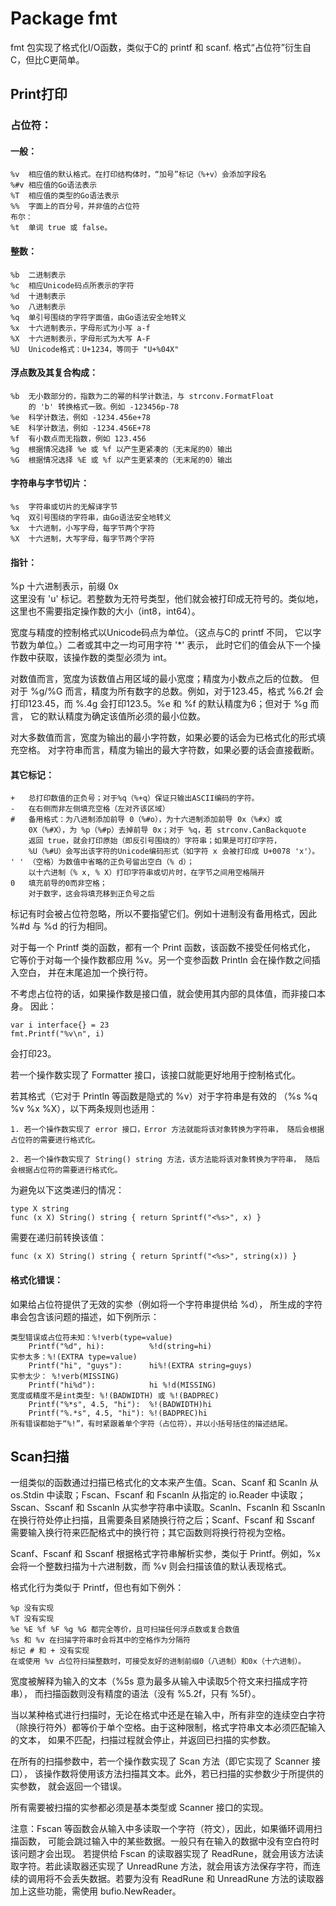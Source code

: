# Package fmt
fmt 包实现了格式化I/O函数，类似于C的 printf 和 scanf. 格式“占位符”衍生自C，但比C更简单。

## Print打印

### 占位符：

#### 一般：
```
%v	相应值的默认格式。在打印结构体时，“加号”标记（%+v）会添加字段名  
%#v	相应值的Go语法表示  
%T	相应值的类型的Go语法表示  
%%	字面上的百分号，并非值的占位符  
布尔：  
%t	单词 true 或 false。  
```
#### 整数：
```
%b	二进制表示  
%c	相应Unicode码点所表示的字符  
%d	十进制表示  
%o	八进制表示  
%q	单引号围绕的字符字面值，由Go语法安全地转义  
%x	十六进制表示，字母形式为小写 a-f  
%X	十六进制表示，字母形式为大写 A-F  
%U	Unicode格式：U+1234，等同于 "U+%04X"  
```
#### 浮点数及其复合构成：
```
%b	无小数部分的，指数为二的幂的科学计数法，与 strconv.FormatFloat  
	的 'b' 转换格式一致。例如 -123456p-78  
%e	科学计数法，例如 -1234.456e+78  
%E	科学计数法，例如 -1234.456E+78  
%f	有小数点而无指数，例如 123.456  
%g	根据情况选择 %e 或 %f 以产生更紧凑的（无末尾的0）输出  
%G	根据情况选择 %E 或 %f 以产生更紧凑的（无末尾的0）输出  
```
#### 字符串与字节切片：
```
%s	字符串或切片的无解译字节  
%q	双引号围绕的字符串，由Go语法安全地转义  
%x	十六进制，小写字母，每字节两个字符  
%X	十六进制，大写字母，每字节两个字符  
```
#### 指针：
%p	十六进制表示，前缀 0x  
这里没有 'u' 标记。若整数为无符号类型，他们就会被打印成无符号的。类似地， 这里也不需要指定操作数的大小（int8，int64）。   

宽度与精度的控制格式以Unicode码点为单位。（这点与C的 printf 不同， 它以字节数为单位。）二者或其中之一均可用字符 '*' 表示， 此时它们的值会从下一个操作数中获取，该操作数的类型必须为 int。  

对数值而言，宽度为该数值占用区域的最小宽度；精度为小数点之后的位数。 但对于 %g/%G 而言，精度为所有数字的总数。例如，对于123.45，格式 %6.2f 会打印123.45，而 %.4g 会打印123.5。%e 和 %f 的默认精度为6；但对于 %g 而言， 它的默认精度为确定该值所必须的最小位数。  

对大多数值而言，宽度为输出的最小字符数，如果必要的话会为已格式化的形式填充空格。 对字符串而言，精度为输出的最大字符数，如果必要的话会直接截断。  

#### 其它标记：
```
+	总打印数值的正负号；对于%q（%+q）保证只输出ASCII编码的字符。
-	在右侧而非左侧填充空格（左对齐该区域）
#	备用格式：为八进制添加前导 0（%#o），为十六进制添加前导 0x（%#x）或
	0X（%#X），为 %p（%#p）去掉前导 0x；对于 %q，若 strconv.CanBackquote
	返回 true，就会打印原始（即反引号围绕的）字符串；如果是可打印字符，
	%U（%#U）会写出该字符的Unicode编码形式（如字符 x 会被打印成 U+0078 'x'）。
' '	（空格）为数值中省略的正负号留出空白（% d）；
	以十六进制（% x, % X）打印字符串或切片时，在字节之间用空格隔开
0	填充前导的0而非空格；
	对于数字，这会将填充移到正负号之后
```

标记有时会被占位符忽略，所以不要指望它们。例如十进制没有备用格式，因此 %#d 与 %d 的行为相同。

对于每一个 Printf 类的函数，都有一个 Print 函数，该函数不接受任何格式化， 它等价于对每一个操作数都应用 %v。另一个变参函数 Println 会在操作数之间插入空白， 并在末尾追加一个换行符。

不考虑占位符的话，如果操作数是接口值，就会使用其内部的具体值，而非接口本身。 因此：
```
var i interface{} = 23
fmt.Printf("%v\n", i)
```
会打印23。

若一个操作数实现了 Formatter 接口，该接口就能更好地用于控制格式化。

若其格式（它对于 Println 等函数是隐式的 %v）对于字符串是有效的 （%s %q %v %x %X），以下两条规则也适用：

```
1. 若一个操作数实现了 error 接口，Error 方法就能将该对象转换为字符串， 随后会根据占位符的需要进行格式化。

2. 若一个操作数实现了 String() string 方法，该方法能将该对象转换为字符串， 随后会根据占位符的需要进行格式化。
```

为避免以下这类递归的情况：
```
type X string
func (x X) String() string { return Sprintf("<%s>", x) }
```
需要在递归前转换该值：
```
func (x X) String() string { return Sprintf("<%s>", string(x)) }
```
#### 格式化错误：

如果给占位符提供了无效的实参（例如将一个字符串提供给 %d）， 所生成的字符串会包含该问题的描述，如下例所示：

```
类型错误或占位符未知：%!verb(type=value)
	Printf("%d", hi):          %!d(string=hi)
实参太多：%!(EXTRA type=value)
	Printf("hi", "guys"):      hi%!(EXTRA string=guys)
实参太少： %!verb(MISSING)
	Printf("hi%d"):            hi %!d(MISSING)
宽度或精度不是int类型: %!(BADWIDTH) 或 %!(BADPREC)
	Printf("%*s", 4.5, "hi"):  %!(BADWIDTH)hi
	Printf("%.*s", 4.5, "hi"): %!(BADPREC)hi
所有错误都始于“%!”，有时紧跟着单个字符（占位符），并以小括号括住的描述结尾。
```

## Scan扫描

一组类似的函数通过扫描已格式化的文本来产生值。Scan、Scanf 和 Scanln 从 os.Stdin 中读取；Fscan、Fscanf 和 Fscanln 从指定的 io.Reader 中读取； Sscan、Sscanf 和 Sscanln 从实参字符串中读取。Scanln、Fscanln 和 Sscanln 在换行符处停止扫描，且需要条目紧随换行符之后；Scanf、Fscanf 和 Sscanf 需要输入换行符来匹配格式中的换行符；其它函数则将换行符视为空格。

Scanf、Fscanf 和 Sscanf 根据格式字符串解析实参，类似于 Printf。例如，%x 会将一个整数扫描为十六进制数，而 %v 则会扫描该值的默认表现格式。

格式化行为类似于 Printf，但也有如下例外：
```
%p 没有实现
%T 没有实现
%e %E %f %F %g %G 都完全等价，且可扫描任何浮点数或复合数值
%s 和 %v 在扫描字符串时会将其中的空格作为分隔符
标记 # 和 + 没有实现
在或使用 %v 占位符扫描整数时，可接受友好的进制前缀0（八进制）和0x（十六进制）。
```

宽度被解释为输入的文本（%5s 意为最多从输入中读取5个符文来扫描成字符串）， 而扫描函数则没有精度的语法（没有 %5.2f，只有 %5f）。

当以某种格式进行扫描时，无论在格式中还是在输入中，所有非空的连续空白字符 （除换行符外）都等价于单个空格。由于这种限制，格式字符串文本必须匹配输入的文本， 如果不匹配，扫描过程就会停止，并返回已扫描的实参数。

在所有的扫描参数中，若一个操作数实现了 Scan 方法（即它实现了 Scanner 接口）， 该操作数将使用该方法扫描其文本。此外，若已扫描的实参数少于所提供的实参数， 就会返回一个错误。

所有需要被扫描的实参都必须是基本类型或 Scanner 接口的实现。

注意：Fscan 等函数会从输入中多读取一个字符（符文），因此，如果循环调用扫描函数， 可能会跳过输入中的某些数据。一般只有在输入的数据中没有空白符时该问题才会出现。 若提供给 Fscan 的读取器实现了 ReadRune，就会用该方法读取字符。若此读取器还实现了 UnreadRune 方法，就会用该方法保存字符，而连续的调用将不会丢失数据。若要为没有 ReadRune 和 UnreadRune 方法的读取器加上这些功能，需使用 bufio.NewReader。

